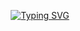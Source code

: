 <p align="center">
  <a href="https://git.io/typing-svg">
    <img src="https://readme-typing-svg.demolab.com?font=Black+Ops+One&size=100&pause=1000&color=D7AF00&center=true&width=2000&height=300&lines=SHINOBI-MD" alt="Typing SVG" />
  </a>
</p>
